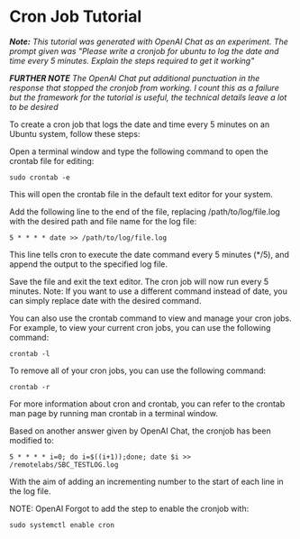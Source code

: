 # Cron Job Tutorial

***Note:*** _This tutorial was generated with OpenAI Chat as an experiment. The prompt given was
"Please write a cronjob for ubuntu to log the date and time every 5 minutes. Explain the steps required to get it working"_

***FURTHER NOTE***
_The OpenAI Chat put additional punctuation in the response that stopped the cronjob from working. I count this as a failure but the framework for the tutorial is useful, the technical details leave a lot to be desired_

To create a cron job that logs the date and time every 5 minutes on an Ubuntu system, follow these steps:

Open a terminal window and type the following command to open the crontab file for editing:
```
sudo crontab -e
```
This will open the crontab file in the default text editor for your system.

Add the following line to the end of the file, replacing /path/to/log/file.log with the desired path and file name for the log file:
```
5 * * * * date >> /path/to/log/file.log
```
This line tells cron to execute the date command every 5 minutes (*/5), and append the output to the specified log file.

Save the file and exit the text editor. The cron job will now run every 5 minutes.
Note: If you want to use a different command instead of date, you can simply replace date with the desired command.

You can also use the crontab command to view and manage your cron jobs. For example, to view your current cron jobs, you can use the following command:

```
crontab -l
```
To remove all of your cron jobs, you can use the following command:

```
crontab -r
```
For more information about cron and crontab, you can refer to the crontab man page by running man crontab in a terminal window.


Based on another answer given by OpenAI Chat, the cronjob has been modified to:

```
5 * * * * i=0; do i=$((i+1));done; date $i >> /remotelabs/SBC_TESTLOG.log
```
With the aim of adding an incrementing number to the start of each line in the log file.


NOTE: OpenAI Forgot to add the step to enable the cronjob with:
```
sudo systemctl enable cron
```
